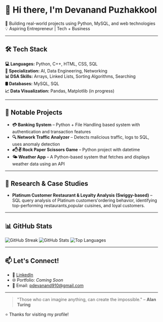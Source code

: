 # 👋 Hi there, I'm Devanand Puzhakkool

🚀 Building real-world projects using Python, MySQL, and web technologies  
💡 Aspiring Entrepreneur | Tech + Business

---

## 🛠️ Tech Stack

**💻 Languages:** Python, C++, HTML, CSS, SQL  
**🧠 Specialization:** AI, Data Engineering, Networking  
**📊 DSA Skills:** Arrays, Linked Lists, Sorting Algorithms, Searching  
**🛢️ Databases:** MySQL, SQL  
**📈 Data Visualization:** Pandas, Matplotlib (in progress)

---

## 💼 Notable Projects

- **💳 Banking System** – Python + File Handling based system with authentication and transaction features  
- **🔍 Network Traffic Analyzer** – Detects malicious traffic, logs to SQL, uses anomaly detection  
- **✊✋✌️ Rock Paper Scissors Game** – Python project with datetime  
- **🌤️ Weather App** – A Python-based system that fetches and displays weather data using an API  


---

## 🧠 Research & Case Studies

- **Platinum Customer Restaurant & Loyalty Analysis (Swiggy-based)** – SQL query analysis of Platinum customers'ordering behavior, identifying top-performing restaurants,popular cuisines, and loyal customers.


---
## 📊 GitHub Stats

<!-- You can add GitHub streak and top languages using GitHub Readme Stats -->

![GitHub Streak](https://streak-stats.render.com?user=CodeByD3v&theme=tokyonight&hide_border=true)
![GitHub Stats](https://github-readme-stats.vercel.app/api?username=CodeByD3v&show_icons=true&theme=tokyonight&hide_border=true)
![Top Languages](https://github-readme-stats.vercel.app/api/top-langs/?username=CodeByD3v&layout=compact&theme=tokyonight&hide_border=true)


---

## 📫 Let's Connect!

- 🔗 [LinkedIn](https://www.linkedin.com/in/devanand-puzhakkool)  
- 🌐 Portfolio: *Coming Soon*  
- 📧 Email: pdevanand910@gmail.com  

---

> "Those who can imagine anything, can create the impossible." – **Alan Turing**

⭐ Thanks for visiting my profile!
<!--
**AuthurShelby/AuthurShelby** is a ✨ _special_ ✨ repository because its `README.md` (this file) appears on your GitHub profile.

Here are some ideas to get you started:

- 🔭 I’m currently working on ...
- 🌱 I’m currently learning ...
- 👯 I’m looking to collaborate on ...
- 🤔 I’m looking for help with ...
- 💬 Ask me about ...
- 📫 How to reach me: ...
- 😄 Pronouns: ...
- ⚡ Fun fact: ...
-->
